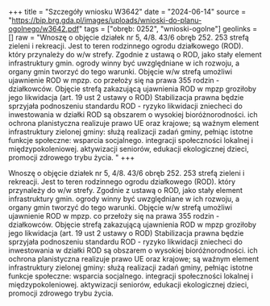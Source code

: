 +++
title = "Szczegóły wniosku W3642"
date = "2024-06-14"
source = "https://bip.brg.gda.pl/images/uploads/wnioski-do-planu-ogolnego/w3642.pdf"
tags = ["obręb: 0252", "wnioski-ogolne"]
geolinks = []
raw = "Wnoszę o objęcie działek nr 5, 4/8. 43/6 obręb 252. 253 strefą zieleni i rekreacji. Jest to teren rodzinnego ogrodu działkowego (ROD). który przynależy do w/w strefy. Zgodnie z ustawą o ROD, jako stały element infrastruktury gmin. ogrody winny być uwzględniane w ich rozwoju, a organy gmin tworzyć do tego warunki. Objęcie w/w strefą umożliwi ujawnienie ROD w mpzp. co przełoży się na prawa 355 rodzin - działkowców. Objęcie strefą zakazującą ujawnienia ROD w mpzp groziłoby jego likwidacja (art. 19 ust 2 ustawy o ROD) Stabilizacja prawna będzie sprzyjała podnoszeniu standardu ROD - ryzyko likwidacji zniecheci do inwestowania w działki ROD są obszarem o wysokiej bioróżnorodności. ich ochrona planistyczna realizuje prawo UE oraz krajowe; są waźnym element infrastruktury zielonej gminy: służą realizacji zadań gminy, pełniąc istotne funkcje społeczne: wsparcia socjalnego. integracji społeczności lokalnej i międzypokoleniowej. aktywizacji seniorów, edukacji ekologicznej dzieci, promocji zdrowego trybu życia. "
+++

Wnoszę o objęcie działek nr 5, 4/8. 43/6 obręb 252. 253 strefą zieleni i rekreacji. Jest to teren
rodzinnego ogrodu działkowego (ROD). który przynależy do w/w strefy. Zgodnie z ustawą o ROD, jako stały
element infrastruktury gmin. ogrody winny być uwzględniane w ich rozwoju, a organy gmin tworzyć do tego
warunki. Objęcie w/w strefą umożliwi ujawnienie ROD w mpzp. co przełoży się na prawa 355 rodzin -
działkowców. Objęcie strefą zakazującą ujawnienia ROD w mpzp groziłoby jego likwidacja (art. 19 ust 2 ustawy
o ROD) Stabilizacja prawna będzie sprzyjała podnoszeniu standardu ROD - ryzyko likwidacji zniecheci do
inwestowania w działki ROD są obszarem o wysokiej bioróżnorodności. ich ochrona planistyczna realizuje
prawo UE oraz krajowe; są waźnym element infrastruktury zielonej gminy: służą realizacji zadań gminy, pełniąc
istotne funkcje społeczne: wsparcia socjalnego. integracji społeczności lokalnej i międzypokoleniowej.
aktywizacji seniorów, edukacji ekologicznej dzieci, promocji zdrowego trybu życia.



